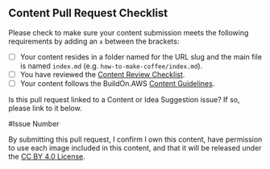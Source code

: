 ## Content Pull Request Checklist

Please check to make sure your content submission meets the following requirements by adding an `x` between the brackets:

- [ ] Your content resides in a folder named for the URL slug and the main file is named `index.md` (e.g. `how-to-make-coffee/index.md`).
- [ ] You have reviewed the [Content Review Checklist](TBD).
- [ ] Your content follows the BuildOn.AWS [Content Guidelines](/AUTHOR_QUICK_START.md).

Is this pull request linked to a Content or Idea Suggestion issue? If so, please link to it below.

#Issue Number

By submitting this pull request, I confirm I own this content, have permission to use each image included in this content, and that it will be released under the [CC BY 4.0 License](/LICENSE).